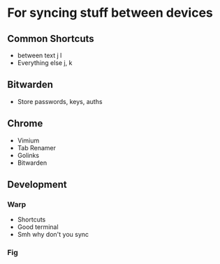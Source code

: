 # For syncing stuff between devices


## Common Shortcuts
- between text j l
- Everything else j, k

## Bitwarden
- Store passwords, keys, auths

## Chrome
- Vimium
- Tab Renamer
- Golinks
- Bitwarden

## Development

### Warp
- Shortcuts
- Good terminal
- Smh why don't you sync

### Fig